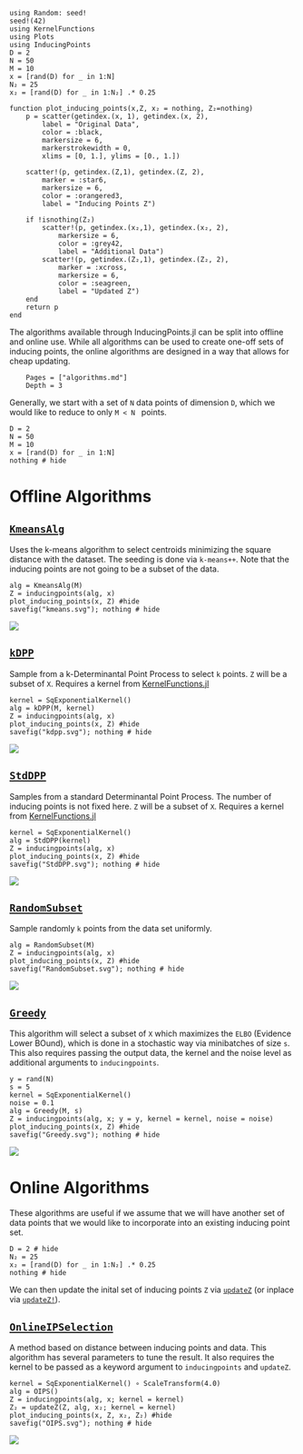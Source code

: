 ```@setup base
using Random: seed!
seed!(42)
using KernelFunctions
using Plots
using InducingPoints
D = 2
N = 50
M = 10
x = [rand(D) for _ in 1:N]
N₂ = 25
x₂ = [rand(D) for _ in 1:N₂] .* 0.25

function plot_inducing_points(x,Z, x₂ = nothing, Z₂=nothing)
    p = scatter(getindex.(x, 1), getindex.(x, 2), 
        label = "Original Data",
        color = :black, 
        markersize = 6,
        markerstrokewidth = 0,
        xlims = [0, 1.], ylims = [0., 1.])

    scatter!(p, getindex.(Z,1), getindex.(Z, 2), 
        marker = :star6, 
        markersize = 6, 
        color = :orangered3,
        label = "Inducing Points Z")
        
    if !isnothing(Z₂)
        scatter!(p, getindex.(x₂,1), getindex.(x₂, 2), 
            markersize = 6, 
            color = :grey42,
            label = "Additional Data")
        scatter!(p, getindex.(Z₂,1), getindex.(Z₂, 2), 
            marker = :xcross, 
            markersize = 6, 
            color = :seagreen,
            label = "Updated Z")
    end
    return p
end
```

The algorithms available through InducingPoints.jl can be split into offline and online use. 
While all algorithms can be used to create one-off sets of inducing points, the online algorithms are designed in a way that allows for cheap updating. 

```@contents
    Pages = ["algorithms.md"]
    Depth = 3
```

Generally, we start with a set of `N` data points of dimension `D`, which we would like to reduce to only `M < N ` points.

```@example
D = 2
N = 50
M = 10
x = [rand(D) for _ in 1:N]
nothing # hide
```

# Offline Algorithms

## [`KmeansAlg`](@ref) 
Uses the k-means algorithm to select centroids minimizing the square distance with the dataset. The seeding is done via `k-means++`. Note that the inducing points are not going to be a subset of the data. 

```@example base
alg = KmeansAlg(M)
Z = inducingpoints(alg, x)
plot_inducing_points(x, Z) #hide
savefig("kmeans.svg"); nothing # hide
```
![](kmeans.svg)



## [`kDPP`](@ref)
Sample from a k-Determinantal Point Process to select `k` points. `Z` will be a subset of `X`. Requires a kernel from [KernelFunctions.jl](https://juliagaussianprocesses.github.io/KernelFunctions.jl/stable/kernels/)

```@example base
kernel = SqExponentialKernel()
alg = kDPP(M, kernel)
Z = inducingpoints(alg, x)
plot_inducing_points(x, Z) #hide
savefig("kdpp.svg"); nothing # hide
```
![](kdpp.svg)

## [`StdDPP`](@ref)
Samples from a standard Determinantal Point Process. The number of inducing points is not fixed here. `Z` will be a subset of `X`. Requires a kernel from [KernelFunctions.jl](https://juliagaussianprocesses.github.io/KernelFunctions.jl/stable/kernels/)

```@example base
kernel = SqExponentialKernel()
alg = StdDPP(kernel)
Z = inducingpoints(alg, x)
plot_inducing_points(x, Z) #hide
savefig("StdDPP.svg"); nothing # hide
```
![](StdDPP.svg)

## [`RandomSubset`](@ref)
Sample randomly `k` points from the data set uniformly.

```@example base
alg = RandomSubset(M)
Z = inducingpoints(alg, x)
plot_inducing_points(x, Z) #hide
savefig("RandomSubset.svg"); nothing # hide
```
![](RandomSubset.svg)


## [`Greedy`](@ref) 
This algorithm will select a subset of `X` which maximizes the `ELBO` (Evidence Lower BOund), which is done in a stochastic way via minibatches of size `s`. This also requires passing the output data, the kernel and the noise level as additional arguments to `inducingpoints`.

```@example base
y = rand(N)
s = 5
kernel = SqExponentialKernel()
noise = 0.1
alg = Greedy(M, s)
Z = inducingpoints(alg, x; y = y, kernel = kernel, noise = noise)
plot_inducing_points(x, Z) #hide
savefig("Greedy.svg"); nothing # hide
```
![](Greedy.svg)



# Online Algorithms

These algorithms are useful if we assume that we will have another set of data points that we would like to incorporate into an existing inducing point set. 

```@example
D = 2 # hide
N₂ = 25
x₂ = [rand(D) for _ in 1:N₂] .* 0.25
nothing # hide
```
We can then update the inital set of inducing points `Z` via 
[`updateZ`](@ref) (or inplace via [`updateZ!`](@ref)).

## [`OnlineIPSelection`](@ref) 
A method based on distance between inducing points and data. This algorithm has several parameters to tune the result. It also requires the kernel to be passed as a keyword argument to `inducingpoints` and `updateZ`.

```@example base
kernel = SqExponentialKernel() ∘ ScaleTransform(4.0)
alg = OIPS()
Z = inducingpoints(alg, x; kernel = kernel)
Z₂ = updateZ(Z, alg, x₂; kernel = kernel)
plot_inducing_points(x, Z, x₂, Z₂) #hide
savefig("OIPS.svg"); nothing # hide
```
![](OIPS.svg)